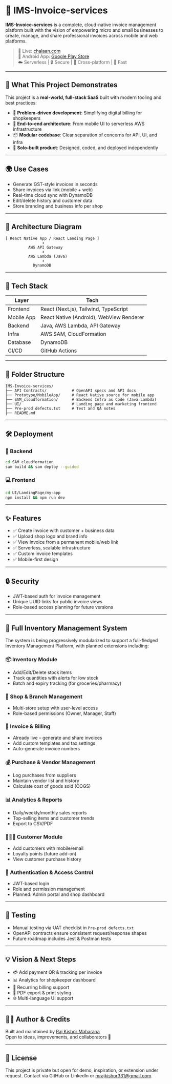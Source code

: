 # 🧾 IMS-Invoice-services

**IMS-Invoice-services** is a complete, cloud-native invoice management platform built with the vision of empowering micro and small businesses to create, manage, and share professional invoices across mobile and web platforms.

> 🔗 Live: [chalaan.com](https://chalaan.com)  
> 📱 Android App: [Google Play Store](https://play.google.com/store/apps/details?id=com.chalaan.invoice)  
> ☁️ Serverless | 🔒 Secure | 📲 Cross-platform | 🚀 Fast

---

## 🚀 What This Project Demonstrates

This project is a **real-world, full-stack SaaS** built with modern tooling and best practices:

- 🎯 **Problem-driven development**: Simplifying digital billing for shopkeepers  
- 🧱 **End-to-end architecture**: From mobile UI to serverless AWS infrastructure  
- 📦 **Modular codebase**: Clear separation of concerns for API, UI, and infra  
- 🧠 **Solo-built product**: Designed, coded, and deployed independently

---

## 🌍 Use Cases

- Generate GST-style invoices in seconds
- Share invoices via link (mobile + web)
- Real-time cloud sync with DynamoDB
- Edit/delete history and customer data
- Store branding and business info per shop

---

## 🧠 Architecture Diagram

```
[ React Native App / React Landing Page ]
                ⬇
          AWS API Gateway
                ⬇
          AWS Lambda (Java)
                ⬇
            DynamoDB
```

---

## 🧰 Tech Stack

| Layer        | Tech                                      |
|--------------|-------------------------------------------|
| Frontend     | React (Next.js), Tailwind, TypeScript     |
| Mobile App   | React Native (Android), WebView Renderer  |
| Backend      | Java, AWS Lambda, API Gateway             |
| Infra        | AWS SAM, CloudFormation                   |
| Database     | DynamoDB                                  |
| CI/CD        | GitHub Actions                            |

---

## 📁 Folder Structure

```
IMS-Invoice-services/
├── API Contracts/           # OpenAPI specs and API docs
├── Prototype/MobileApp/     # React Native source for mobile app
├── SAM_cloudformation/      # Backend Infra as Code (Java Lambda)
├── UI/                      # Landing page and marketing frontend
├── Pre-prod defects.txt     # Test and QA notes
├── README.md
```

---

## 🛠 Deployment

### 🔧 Backend
```bash
cd SAM_cloudformation
sam build && sam deploy --guided
```

### 💻 Frontend
```bash
cd UI/LandingPage/my-app
npm install && npm run dev
```

---

## ✨ Features

- ✅ Create invoice with customer + business data
- ✅ Upload shop logo and brand info
- ✅ View invoice from a permanent mobile/web link
- ✅ Serverless, scalable infrastructure
- ✅ Custom invoice templates
- ✅ Mobile-first design

---

## 🔒 Security

- JWT-based auth for invoice management
- Unique UUID links for public invoice views
- Role-based access planning for future versions

---

## 🧭 Full Inventory Management System

The system is being progressively modularized to support a full-fledged Inventory Management Platform, with planned extensions including:


### 📦 Inventory Module
- Add/Edit/Delete stock items
- Track quantities with alerts for low stock
- Batch and expiry tracking (for groceries/pharmacy)

### 🏪 Shop & Branch Management
- Multi-store setup with user-level access
- Role-based permissions (Owner, Manager, Staff)

### 🧾 Invoice & Billing
- Already live – generate and share invoices
- Add custom templates and tax settings
- Auto-generate invoice numbers

### 💰 Purchase & Vendor Management
- Log purchases from suppliers
- Maintain vendor list and history
- Calculate cost of goods sold (COGS)

### 📊 Analytics & Reports
- Daily/weekly/monthly sales reports
- Top-selling items and customer trends
- Export to CSV/PDF

### 🧑‍🤝‍🧑 Customer Module
- Add customers with mobile/email
- Loyalty points (future add-on)
- View customer purchase history

### 🔐 Authentication & Access Control
- JWT-based login
- Role and permission management
- Planned: Admin portal and shop dashboard

---

## 🧪 Testing

- Manual testing via UAT checklist in `Pre-prod defects.txt`
- OpenAPI contracts ensure consistent request/response shapes
- Future roadmap includes Jest & Postman tests

---

## 💡 Vision & Next Steps

- 💳 Add payment QR & tracking per invoice
- 📊 Analytics for shopkeeper dashboard
- 🔄 Recurring billing support
- 🧾 PDF export & print styling
- 🌐 Multi-language UI support

---

## 🙋‍♂️ Author & Credits

Built and maintained by [Raj Kishor Maharana](https://github.com/mrajkishor)  
Open to ideas, improvements, and collaborators 💬

---

## 📄 License

This project is private but open for demo, inspiration, or extension under request. Contact via GitHub or LinkedIn or mrajkishor331@gmail.com.
